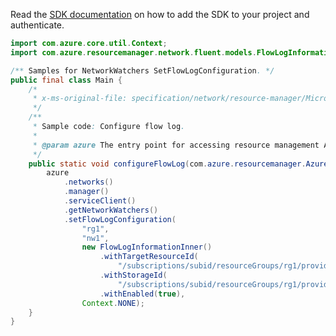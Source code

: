 Read the [SDK documentation](https://github.com/Azure/azure-sdk-for-java/blob/azure-resourcemanager_2.14.0/sdk/resourcemanager/azure-resourcemanager/README.md) on how to add the SDK to your project and authenticate.

```java
import com.azure.core.util.Context;
import com.azure.resourcemanager.network.fluent.models.FlowLogInformationInner;

/** Samples for NetworkWatchers SetFlowLogConfiguration. */
public final class Main {
    /*
     * x-ms-original-file: specification/network/resource-manager/Microsoft.Network/stable/2021-05-01/examples/NetworkWatcherFlowLogConfigure.json
     */
    /**
     * Sample code: Configure flow log.
     *
     * @param azure The entry point for accessing resource management APIs in Azure.
     */
    public static void configureFlowLog(com.azure.resourcemanager.AzureResourceManager azure) {
        azure
            .networks()
            .manager()
            .serviceClient()
            .getNetworkWatchers()
            .setFlowLogConfiguration(
                "rg1",
                "nw1",
                new FlowLogInformationInner()
                    .withTargetResourceId(
                        "/subscriptions/subid/resourceGroups/rg1/providers/Microsoft.Network/networkSecurityGroups/nsg1")
                    .withStorageId(
                        "/subscriptions/subid/resourceGroups/rg1/providers/Microsoft.Storage/storageAccounts/st1")
                    .withEnabled(true),
                Context.NONE);
    }
}
```
